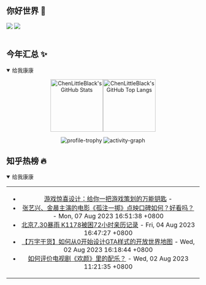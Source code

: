 ## 你好世界 👋

[![](https://img.shields.io/badge/@ChenLittleBlack-1a6c81?style=flat&logo=java&logoColor=1a6c81&label=Java&colorA=ffffff)](https://www.java.com/)
[![](https://img.shields.io/badge/@ChenLittleBlack-41b883?style=flat&logo=vuedotjs&logoColor=41b883&label=Vue&colorA=ffffff)](https://cn.vuejs.org/)

<div align="center">

<img alt="" src="https://readme-typing-svg.herokuapp.com?font=Consolas&center=true&vCenter=true&width=800&height=60&lines=The+traveler+often+arrives%2C+and+the+doer+often+succeeds.">
<img width="800"  height="3" alt="" src="https://camo.githubusercontent.com/82291b0fe831bfc6781e07fc5090cbd0a8b912bb8b8d4fec0696c881834f81ac/68747470733a2f2f70726f626f742e6d656469612f394575424971676170492e676966">

</div>


## 今年汇总 ✨

<details open>

<summary>给我康康</summary>

<div align="center">

<img height="137px" alt="ChenLittleBlack's GitHub Stats" src="https://github-readme-stats-roan-delta.vercel.app/api?username=ChenLittleBlack&hide_title=false&hide_border=true&show_icons=true&include_all_commits=true&line_height=21&bg_color=0,EC6C6C,FFD479,FFFC79,73FA79&theme=graywhite&locale=cn" /><img align="" height="137px" alt="ChenLittleBlack's GitHub Top Langs" src="https://github-readme-stats-roan-delta.vercel.app/api/top-langs/?username=ChenLittleBlack&hide_title=false&hide_border=true&layout=compact&bg_color=0,73FA79,73FDFF,D783FF&theme=graywhite&locale=cn" />

<img alt="profile-trophy" src="https://github-profile-trophy.vercel.app/?username=ChenLittleBlack&theme=algolia&column=-1" />

<img alt="activity-graph" src="https://activity-graph.herokuapp.com/graph?username=ChenLittleBlack&theme=github" />

</div>

</details>


## 知乎热榜 🔥

<details open>

<summary>给我康康</summary>

<div align="center">

<table style="height: 300px;">
<tr>
<td align="center" valign="middle">

<!-- START_SECTION:blog -->
* <a href='http://zhuanlan.zhihu.com/p/648798752?utm_campaign=rss&utm_medium=rss&utm_source=rss&utm_content=title' target='_blank'>游戏惊喜设计：给你一把游戏策划的万能钥匙</a> - 
* <a href='http://www.zhihu.com/question/615724803/answer/3153335484?utm_campaign=rss&utm_medium=rss&utm_source=rss&utm_content=title' target='_blank'>张艺兴、金晨主演的电影《孤注一掷》点映口碑如何？好看吗？</a> - Mon, 07 Aug 2023 16:51:38 +0800
* <a href='http://zhuanlan.zhihu.com/p/647596639?utm_campaign=rss&utm_medium=rss&utm_source=rss&utm_content=title' target='_blank'>北京7.30暴雨 K1178被困72小时亲历记录</a> - Fri, 04 Aug 2023 16:47:27 +0800
* <a href='http://zhuanlan.zhihu.com/p/645259582?utm_campaign=rss&utm_medium=rss&utm_source=rss&utm_content=title' target='_blank'>【万字干货】如何从0开始设计GTA样式的开放世界地图</a> - Wed, 02 Aug 2023 16:18:44 +0800
* <a href='http://www.zhihu.com/question/614066753/answer/3136312188?utm_campaign=rss&utm_medium=rss&utm_source=rss&utm_content=title' target='_blank'>如何评价电视剧《欢颜》里的配乐？</a> - Wed, 02 Aug 2023 11:21:35 +0800
<!-- END_SECTION:blog -->

</td>
</tr>
</table>

</div>
</details>
